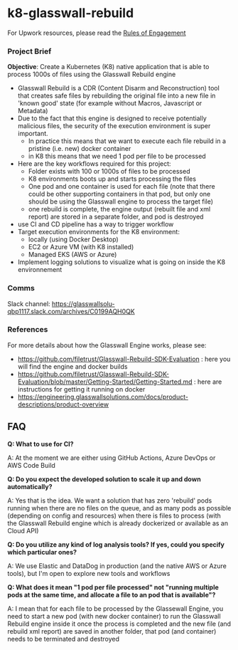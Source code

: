 # k8-glasswall-rebuild 

For Upwork resources, please read the [Rules of Engagement](../rules-of-engagement.md)


### Project Brief

**Objective**: Create a Kubernetes (K8) native application that is able to process 1000s of files using the Glasswall Rebuild engine

- Glasswall Rebuild is a CDR (Content Disarm and Reconstruction) tool that creates safe files by rebuilding the original file into a new file in 'known good' state (for example without Macros, Javascript or Metadata)
- Due to the fact that this engine is designed to receive potentially malicious files, the security of the execution environment is super important.   
    - In practice this means that we want to execute each file rebuild in a pristine (i.e. new) docker container
    - in K8 this means that we need 1 pod per file to be processed
- Here are the key workflows required for this project:
    - Folder exists with 100 or 1000s of files to be processed
    - K8 environments boots up and starts processing the files 
    - One pod and one container is used for each file (note that there could be other supporting containers in that pod, but only one should be using the Glasswall engine to process the target file)
    - one rebuild is complete, the engine output (rebuilt file and xml report) are stored in a separate folder, and pod is destroyed
- use CI and CD pipeline has a way to trigger workflow
- Target execution environments for the K8 environment:
    - locally (using Docker Desktop)
    - EC2 or Azure VM (with K8 installed)
    - Managed EKS (AWS or Azure)
- Implement logging solutions to visualize what is going on inside the K8 environnement

### Comms

Slack channel: https://glasswallsolu-qbp1117.slack.com/archives/C0199AQH0QK

### References

For more details about how the Glasswall Engine works, please see:

- https://github.com/filetrust/Glasswall-Rebuild-SDK-Evaluation : here you will find the engine and docker builds
- https://github.com/filetrust/Glasswall-Rebuild-SDK-Evaluation/blob/master/Getting-Started/Getting-Started.md : here are instructions for getting it running on docker
- https://engineering.glasswallsolutions.com/docs/product-descriptions/product-overview


 ## FAQ

 **Q: What to use for CI?**

 A: At the moment we are either using GitHub Actions, Azure DevOps or AWS Code Build
 
 **Q: Do you expect the developed solution to scale it up and down automatically?**
 
 A: Yes that is the idea. We want a solution that has zero 'rebuild' pods running when there are no files on the queue, and as many pods as possible (depending on config and resources) when there is files to process (with the Glasswall Rebuild engine which is already dockerized or available as an Cloud API)
 
 **Q: Do you utilize any kind of log analysis tools? If yes, could you specify which particular ones?**
 
 A: We use Elastic and DataDog in production (and the native AWS or Azure tools), but I'm open to explore new tools and workflows
 
 **Q: What does it mean "1 pod per file processed" not "running multiple pods at the same time, and allocate a file to an pod that is available"?**
 
 A: I mean that for each file to be processed by the Glassewall Engine, you need to start a new pod (with new docker container) to run the Glasswall Rebuild engine inside it
once the process is completed and the new file (and rebuild xml report) are saved in another folder, that pod (and container) needs to be terminated and destroyed
